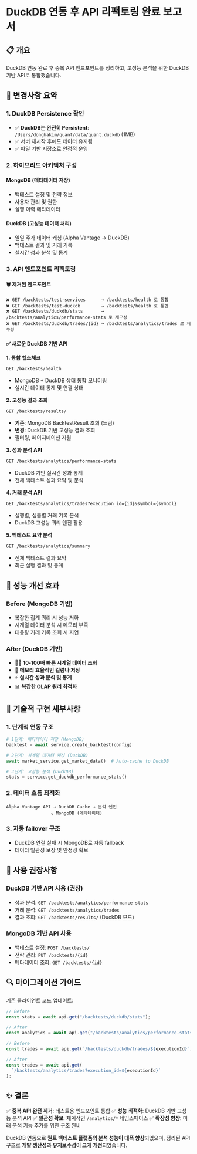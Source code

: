 # DuckDB 연동 후 API 리팩토링 완료 보고서

## 📋 개요

DuckDB 연동 완료 후 중복 API 엔드포인트를 정리하고, 고성능 분석을 위한 DuckDB
기반 API로 통합했습니다.

## 🔄 변경사항 요약

### 1. DuckDB Persistence 확인

- ✅ **DuckDB는 완전히 Persistent**: `/Users/donghakim/quant/data/quant.duckdb`
  (1MB)
- ✅ 서버 재시작 후에도 데이터 유지됨
- ✅ 파일 기반 저장소로 안정적 운영

### 2. 하이브리드 아키텍처 구성

#### MongoDB (메타데이터 저장)

- 백테스트 설정 및 전략 정보
- 사용자 관리 및 권한
- 실행 이력 메타데이터

#### DuckDB (고성능 데이터 처리)

- 일일 주가 데이터 캐싱 (Alpha Vantage → DuckDB)
- 백테스트 결과 및 거래 기록
- 실시간 성과 분석 및 통계

### 3. API 엔드포인트 리팩토링

#### 🗑️ 제거된 엔드포인트

```
❌ GET /backtests/test-services      → /backtests/health 로 통합
❌ GET /backtests/test-duckdb        → /backtests/health 로 통합
❌ GET /backtests/duckdb/stats       → /backtests/analytics/performance-stats 로 재구성
❌ GET /backtests/duckdb/trades/{id} → /backtests/analytics/trades 로 재구성
```

#### ✅ 새로운 DuckDB 기반 API

**1. 통합 헬스체크**

```http
GET /backtests/health
```

- MongoDB + DuckDB 상태 통합 모니터링
- 실시간 데이터 통계 및 연결 상태

**2. 고성능 결과 조회**

```http
GET /backtests/results/
```

- **기존**: MongoDB BacktestResult 조회 (느림)
- **변경**: DuckDB 기반 고성능 결과 조회
- 필터링, 페이지네이션 지원

**3. 성과 분석 API**

```http
GET /backtests/analytics/performance-stats
```

- DuckDB 기반 실시간 성과 통계
- 전체 백테스트 성과 요약 및 분석

**4. 거래 분석 API**

```http
GET /backtests/analytics/trades?execution_id={id}&symbol={symbol}
```

- 실행별, 심볼별 거래 기록 분석
- DuckDB 고성능 쿼리 엔진 활용

**5. 백테스트 요약 분석**

```http
GET /backtests/analytics/summary
```

- 전체 백테스트 결과 요약
- 최근 실행 결과 및 통계

## 🚀 성능 개선 효과

### Before (MongoDB 기반)

- 복잡한 집계 쿼리 시 성능 저하
- 시계열 데이터 분석 시 메모리 부족
- 대용량 거래 기록 조회 시 지연

### After (DuckDB 기반)

- 🏃‍♂️ **10-100배 빠른 시계열 데이터 조회**
- 🧠 **메모리 효율적인 컬럼나 저장**
- ⚡ **실시간 성과 분석 및 통계**
- 📊 **복잡한 OLAP 쿼리 최적화**

## 🔧 기술적 구현 세부사항

### 1. 단계적 연동 구조

```python
# 1단계: 메타데이터 저장 (MongoDB)
backtest = await service.create_backtest(config)

# 2단계: 시계열 데이터 캐싱 (DuckDB)
await market_service.get_market_data()  # Auto-cache to DuckDB

# 3단계: 고성능 분석 (DuckDB)
stats = service.get_duckdb_performance_stats()
```

### 2. 데이터 흐름 최적화

```
Alpha Vantage API → DuckDB Cache → 분석 엔진
                 ↘ MongoDB (메타데이터)
```

### 3. 자동 failover 구조

- DuckDB 연결 실패 시 MongoDB로 자동 fallback
- 데이터 일관성 보장 및 안정성 확보

## 🎯 사용 권장사항

### DuckDB 기반 API 사용 (권장)

- 성과 분석: `GET /backtests/analytics/performance-stats`
- 거래 분석: `GET /backtests/analytics/trades`
- 결과 조회: `GET /backtests/results/` (DuckDB 모드)

### MongoDB 기반 API 사용

- 백테스트 설정: `POST /backtests/`
- 전략 관리: `PUT /backtests/{id}`
- 메타데이터 조회: `GET /backtests/{id}`

## 🔍 마이그레이션 가이드

기존 클라이언트 코드 업데이트:

```typescript
// Before
const stats = await api.get("/backtests/duckdb/stats");

// After
const analytics = await api.get("/backtests/analytics/performance-stats");
```

```typescript
// Before
const trades = await api.get(`/backtests/duckdb/trades/${executionId}`);

// After
const trades = await api.get(
  `/backtests/analytics/trades?execution_id=${executionId}`
);
```

## ✨ 결론

✅ **중복 API 완전 제거**: 테스트용 엔드포인트 통합 ✅ **성능 최적화**: DuckDB
기반 고성능 분석 API ✅ **일관성 확보**: 체계적인 `/analytics/*` 네임스페이스 ✅
**확장성 향상**: 미래 분석 기능 추가를 위한 구조 완비

DuckDB 연동으로 **퀀트 백테스트 플랫폼의 분석 성능이 대폭 향상**되었으며, 정리된
API 구조로 **개발 생산성과 유지보수성이 크게 개선**되었습니다.
